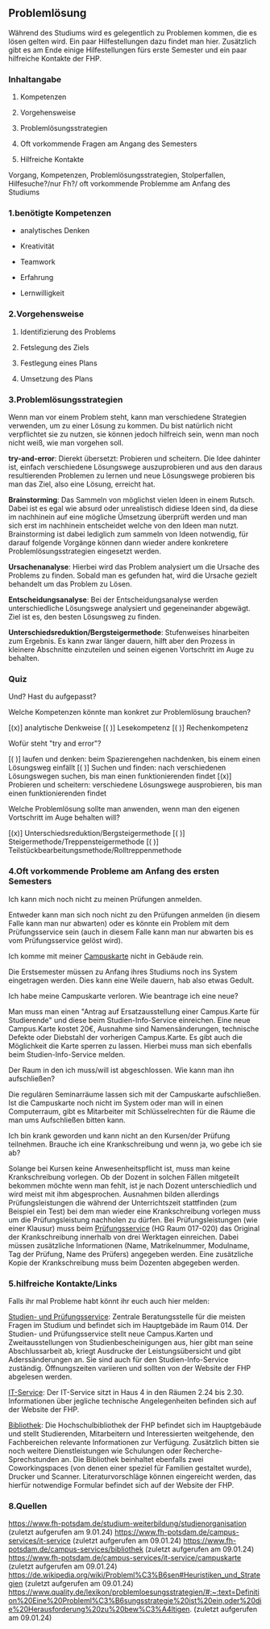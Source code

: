 ## Problemlösung

Während des Studiums wird es gelegentlich zu Problemen kommen, die es lösen gelten wird. Ein paar Hilfestellungen dazu findet man hier. Zusätzlich gibt es am Ende einige Hilfestellungen fürs erste Semester und ein paar hilfreiche Kontakte der FHP. 

### Inhaltangabe

1. Kompetenzen 

2. Vorgehensweise 

3. Problemlösungsstrategien 

4. Oft vorkommende Fragen am Angang des Semesters

5. Hilfreiche Kontakte 

Vorgang, Kompetenzen, Problemlösungsstrategien, Stolperfallen, Hilfesuche?/nur Fh?/ oft vorkommende Problemme am Anfang des Studiums 

### 1.benötigte Kompetenzen 

- analytisches Denken

- Kreativität

- Teamwork

- Erfahrung

- Lernwilligkeit


### 2.Vorgehensweise 

1. Identifizierung des Problems

2. Fetslegung des Ziels 

3. Festlegung eines Plans 

4. Umsetzung des Plans 

### 3.Problemlösungsstrategien           

Wenn man vor einem Problem steht, kann man verschiedene Strategien verwenden, um zu einer Lösung zu kommen. Du bist natürlich nicht verpflichtet sie zu nutzen, sie können jedoch hilfreich sein, wenn man noch nicht weiß, wie man vorgehen soll. 

**try-and-error**: Dierekt übersetzt: Probieren und scheitern. Die Idee dahinter ist, einfach verschiedene Lösungswege auszuprobieren und aus den daraus resultierenden Problemen zu lernen und neue Lösungswege probieren bis man das Ziel, also eine Lösung, erreicht hat. 

**Brainstorming**: Das Sammeln von möglichst vielen Ideen in einem Rutsch. Dabei ist es egal wie absurd oder unrealistisch didiese Ideen sind, da diese im nachhinein auf eine mögliche Ümsetzung überprüft werden und man sich erst im nachhinein entscheidet welche von den Ideen man nutzt. Brainstorming ist dabei lediglich zum sammeln von Ideen notwendig, für darauf folgende Vorgänge können dann wieder andere konkretere Problemlösungsstrategien eingesetzt werden. 

**Ursachenanalyse**: Hierbei wird das Problem analysiert um die Ursache des Problems zu finden. Sobald man es gefunden hat, wird die Ursache gezielt behandelt um das Problem zu Lösen.

**Entscheidungsanalyse**: Bei der Entscheidungsanalyse werden unterschiedliche Lösungswege analysiert und gegeneinander abgewägt. Ziel ist es, den besten Lösungsweg zu finden. 

**Unterschiedsreduktion/Bergsteigermethode**: Stufenweises hinarbeiten zum Ergebnis. Es kann zwar länger dauern, hilft aber den Prozess in kleinere Abschnitte einzuteilen und seinen eigenen Vortschritt im Auge zu behalten. 

### Quiz

Und? Hast du aufgepasst?

Welche Kompetenzen könnte man konkret zur Problemlösung brauchen? 

[(x)] analytische Denkweise 
[( )] Lesekompetenz 
[( )] Rechenkompetenz 

Wofür steht "try and error"? 

[( )] laufen und denken: beim Spazierengehen nachdenken, bis einem einen Lösungsweg einfällt 
[( )] Suchen und finden: nach verschiedenen Lösungswegen suchen, bis man einen funktionierenden findet 
[(x)] Probieren und scheitern: verschiedene Lösungswege ausprobieren, bis man einen funktionierenden findet 

Welche Problemlösung sollte man anwenden, wenn man den eigenen Vortschritt im Auge behalten will? 

[(x)] Unterschiedsreduktion/Bergsteigermethode 
[( )] Steigermethode/Treppensteigermethode 
[( )] Teilstückbearbeitungsmethode/Rolltreppenmethode 

### 4.Oft vorkommende Probleme am Anfang des ersten Semesters

Ich kann mich noch nicht zu meinen Prüfungen anmelden. 

Entweder kann man sich noch nicht zu den Prüfungen anmelden (in diesem Falle kann man nur abwarten) oder es könnte ein Problem mit dem Prüfungsservice sein (auch in diesem Falle kann man nur abwarten bis es vom Prüfungsservice gelöst wird). 

Ich komme mit meiner [Campuskarte](https://www.fh-potsdam.de/campus-services/it-service/campuskarte) nicht in Gebäude rein.

Die Erstsemester müssen zu Anfang ihres Studiums noch ins System eingetragen werden. Dies kann eine Weile dauern, hab also etwas Gedult. 

Ich habe meine Campuskarte verloren. Wie beantrage ich eine neue?

Man muss man einen "Antrag auf Ersatzausstellung einer Campus.Karte für Studierende" und diese beim Studien-Info-Service einreichen. Eine neue Campus.Karte kostet 20€, Ausnahme sind Namensänderungen, technische Defekte oder Diebstahl der vorherigen Campus.Karte. Es gibt auch die Möglichkeit die Karte sperren zu lassen. Hierbei muss man sich ebenfalls beim Studien-Info-Service melden. 

Der Raum in den ich muss/will ist abgeschlossen. Wie kann man ihn aufschließen?

Die regulären Seminarräume lassen sich mit der Campuskarte aufschließen. Ist die Campuskarte noch nicht im System oder man will in einen Computerraum, gibt es Mitarbeiter mit Schlüsselrechten für die Räume die man ums Aufschließen bitten kann. 

Ich bin krank geworden und kann nicht an den Kursen/der Prüfung teilnehmen. Brauche ich eine Krankschreibung und wenn ja, wo gebe ich sie ab? 

Solange bei Kursen keine Anwesenheitspflicht ist, muss man keine Krankschreibung vorlegen. Ob der Dozent in solchen Fällen mitgeteilt bekommen möchte wenn man fehlt, ist je nach Dozent unterschiedlich und wird meist mit ihm abgesprochen. Ausnahmen bilden allerdings Prüfungsleistungen die während der Unterrichtszeit  stattfinden (zum Beispiel ein Test) bei dem man wieder eine Krankschreibung vorlegen muss um die Prüfungsleistung nachholen zu dürfen. Bei Prüfungsleistungen (wie einer Klausur) muss beim [Prüfungsservice](https://www.fh-potsdam.de/studium-weiterbildung/studienorganisation/pruefungs-service "Prüfungsservice") (HG Raum 017-020) das Original der Krankschreibung innerhalb von drei Werktagen einreichen. Dabei müssen zusätzliche Informationen (Name, Matrikelnummer, Modulname, Tag der Prüfung, Name des Prüfers) angegeben werden. Eine zusätzliche Kopie der Krankschreibung muss beim Dozenten abgegeben werden. 

### 5.hilfreiche Kontakte/Links

Falls ihr mal Probleme habt könnt ihr euch auch hier melden: 

[Studien- und Prüfungsservice](https://www.fh-potsdam.de/studium-weiterbildung/studienorganisation): Zentrale Beratungsstelle für die meisten Fragen im Studium und befindet sich im Hauptgebäde im Raum 014. Der Studien- und Prüfungsservice stellt neue Campus.Karten und Zweitausstellungen von Studienbescheinigungen aus, hier gibt man seine Abschlussarbeit ab, kriegt Ausdrucke der Leistungsübersicht und gibt Aderssänderungen an. Sie sind auch für den Studien-Info-Service zuständig. Öffnungszeiten variieren und sollten von der Website der FHP abgelesen werden. 

[IT-Service](https://www.fh-potsdam.de/campus-services/it-service): Der IT-Service sitzt in Haus 4 in den Räumen 2.24 bis 2.30. Informationen über jegliche technische Angelegenheiten befinden sich auf der Website der FHP. 

[Bibliothek](https://www.fh-potsdam.de/campus-services/bibliothek): Die Hochschulbibliothek der FHP befindet sich im Hauptgebäude und stellt Studierenden, Mitarbeitern und Interessierten weitgehende, den Fachbereichen relevante Informationen zur Verfügung. Zusätzlich bitten sie noch weitere Dienstleistungen wie Schulungen oder Recherche-Sprechstunden an. Die Bibliothek beinhaltet ebenfalls zwei Coworkingspaces (von denen einer speziel für Familien gestaltet wurde), Drucker und Scanner. Literaturvorschläge können eingereicht werden, das hierfür notwendige Formular befindet sich auf der Website der FHP. 

### 8.Quellen 

https://www.fh-potsdam.de/studium-weiterbildung/studienorganisation (zuletzt aufgerufen am 9.01.24) 
https://www.fh-potsdam.de/campus-services/it-service (zuletzt aufgerufen am 09.01.24) 
https://www.fh-potsdam.de/campus-services/bibliothek (zuletzt aufgerufen am 09.01.24)
https://www.fh-potsdam.de/campus-services/it-service/campuskarte (zuletzt aufgerufen am 09.01.24) 
https://de.wikipedia.org/wiki/Probleml%C3%B6sen#Heuristiken_und_Strategien (zuletzt aufgerufen am 09.01.24) 
https://www.quality.de/lexikon/problemloesungsstrategien/#:~:text=Definition%20Eine%20Probleml%C3%B6sungsstrategie%20ist%20ein,oder%20die%20Herausforderung%20zu%20bew%C3%A4ltigen. (zuletzt aufgerufen am 09.01.24) 
